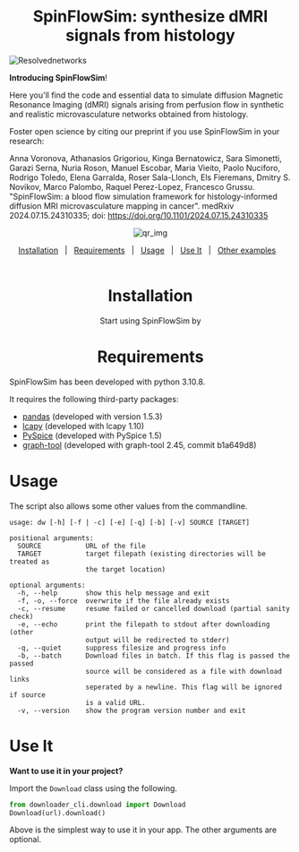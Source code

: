 <h1 align="center">SpinFlowSim: synthesize dMRI signals from histology</h1>


![Resolvednetworks](https://github.com/user-attachments/assets/e7386d51-27aa-4650-8e75-84545a530daf)

</div>

**Introducing SpinFlowSim**! 


Here you'll find the code and essential data to simulate diffusion Magnetic Resonance Imaging (dMRI) signals arising from perfusion flow in synthetic and realistic microvasculature networks obtained from histology.


Foster open science by citing our preprint if you use SpinFlowSim in your research: 

Anna Voronova, Athanasios Grigoriou, Kinga Bernatowicz, Sara Simonetti, Garazi Serna, Nuria Roson, Manuel Escobar, Maria Vieito, Paolo Nuciforo, Rodrigo Toledo, Elena Garralda, Roser Sala-Llonch, Els Fieremans, Dmitry S. Novikov, Marco Palombo, Raquel Perez-Lopez, Francesco Grussu. "SpinFlowSim: a blood flow simulation framework for histology-informed diffusion MRI microvasculature mapping in cancer". medRxiv 2024.07.15.24310335; doi: https://doi.org/10.1101/2024.07.15.24310335

<div align="center">
    
![qr_img](https://github.com/user-attachments/assets/c4c9c69d-48c6-405e-8837-b3afde524312)
    
<div>

<a href="#installation">Installation</a>&nbsp;&nbsp;&nbsp;|&nbsp;&nbsp;&nbsp;<a href="#requirements">Requirements</a>&nbsp;&nbsp;&nbsp;|&nbsp;&nbsp;&nbsp;<a href="#usage">Usage</a>&nbsp;&nbsp;&nbsp;|&nbsp;&nbsp;&nbsp;<a href="#use-it">Use It</a>&nbsp;&nbsp;&nbsp;|&nbsp;&nbsp;&nbsp;<a href="#other-examples">Other examples</a>&nbsp;&nbsp;&nbsp;
<br/><br/>


</div>

# Installation

Start using SpinFlowSim by 

# Requirements

</div>
SpinFlowSim has been developed with python 3.10.8.

It requires the following third-party packages:

- [pandas](https://pandas.pydata.org/) (developed with version 1.5.3)
- [lcapy](https://lcapy.readthedocs.io/en/latest) (developed with lcapy 1.10)
- [PySpice](https://github.com/FabriceSalvaire/PySpice) (developed with PySpice 1.5)
- [graph-tool](https://graph-tool.skewed.de) (developed with graph-tool 2.45, commit b1a649d8)


# Usage

The script also allows some other values from the commandline.

```console
usage: dw [-h] [-f | -c] [-e] [-q] [-b] [-v] SOURCE [TARGET]

positional arguments:
  SOURCE           URL of the file
  TARGET           target filepath (existing directories will be treated as
                   the target location)

optional arguments:
  -h, --help       show this help message and exit
  -f, -o, --force  overwrite if the file already exists
  -c, --resume     resume failed or cancelled download (partial sanity check)
  -e, --echo       print the filepath to stdout after downloading (other
                   output will be redirected to stderr)
  -q, --quiet      suppress filesize and progress info
  -b, --batch      Download files in batch. If this flag is passed the passed
                   source will be considered as a file with download links
                   seperated by a newline. This flag will be ignored if source
                   is a valid URL.
  -v, --version    show the program version number and exit

```

# Use It

**Want to use it in your project?**

Import the ```Download``` class using the following.

```python
from downloader_cli.download import Download
Download(url).download()
```

Above is the simplest way to use it in your app. The other arguments are optional.



